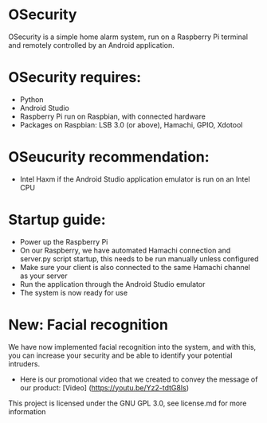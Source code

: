 # OSecurity

OSecurity is a simple home alarm system, run on a Raspberry Pi terminal and remotely controlled by an Android application.

# OSecurity requires:
- Python
- Android Studio
- Raspberry Pi run on Raspbian, with connected hardware
- Packages on Raspbian: LSB 3.0 (or above), Hamachi, GPIO, Xdotool

# OSeucurity recommendation:
- Intel Haxm if the Android Studio application emulator is run on an Intel CPU

# Startup guide:
- Power up the Raspberry Pi
- On our Raspberry, we have automated Hamachi connection and server.py script startup, this needs to be run manually unless configured
- Make sure your client is also connected to the same Hamachi channel as your server
- Run the application through the Android Studio emulator
- The system is now ready for use

# New: Facial recognition
We have now implemented facial recognition into the system, and with this, you can increase your security and be able to identify your potential intruders. 

* Here is our promotional video that we created to convey the message of our product:
[Video] (https://youtu.be/Yz2-tdtG8Is)




This project is licensed under the GNU GPL 3.0, see license.md for more information
      
